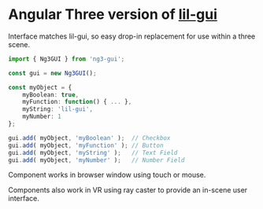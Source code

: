 # Angular Three version of [lil-gui](https://lil-gui.georgealways.com/)

Interface matches lil-gui, so easy drop-in replacement for use within a three scene.

```ts
import { Ng3GUI } from 'ng3-gui'; 

const gui = new Ng3GUI();

const myObject = {
	myBoolean: true,
	myFunction: function() { ... },
	myString: 'lil-gui',
	myNumber: 1
};

gui.add( myObject, 'myBoolean' );  // Checkbox
gui.add( myObject, 'myFunction' ); // Button
gui.add( myObject, 'myString' );   // Text Field
gui.add( myObject, 'myNumber' );   // Number Field

```

Component works in browser window using touch or mouse.

Components also work in VR using ray caster to provide an in-scene user interface.
